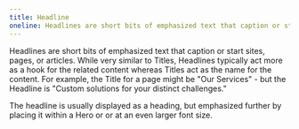 ```yaml
---
title: Headline
oneline: Headlines are short bits of emphasized text that caption or start pages or articles.
---
```


Headlines are short bits of emphasized text that caption or start sites, pages, or articles. While very similar to Titles, Headlines typically act more as a hook for the related content whereas Titles act as the name for the content. For example, the Title for a page might be "Our Services" - but the Headline is "Custom solutions for your distinct challenges."

The headline is usually displayed as a heading, but emphasized further by placing it within a Hero or or at an even larger font size.
